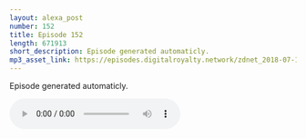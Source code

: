 ```yaml
---
layout: alexa_post
number: 152
title: Episode 152
length: 671913
short_description: Episode generated automaticly.
mp3_asset_link: https://episodes.digitalroyalty.network/zdnet_2018-07-13_01-00-03.mp3
---
```


Episode generated automaticly.

<audio controls>
    <source src="{{ page.mp3_asset_link }}" type="audio/mpeg">
</audio>